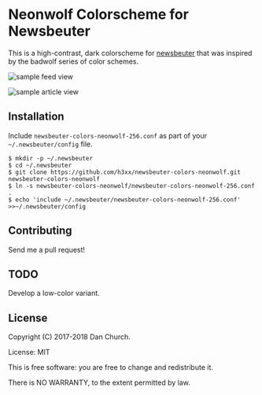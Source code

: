 # Neonwolf Colorscheme for Newsbeuter

This is a high-contrast, dark colorscheme for [newsbeuter](https://github.com/akrennmair/newsbeuter) that was inspired by the badwolf series of color schemes.

![sample feed view](/../flair/screenshots/sample-feed.png)

![sample article view](/../flair/screenshots/sample-article.png)

## Installation

Include `newsbeuter-colors-neonwolf-256.conf` as part of your `~/.newsbeuter/config` file.

    $ mkdir -p ~/.newsbeuter
    $ cd ~/.newsbeuter
    $ git clone https://github.com/h3xx/newsbeuter-colors-neonwolf.git newsbeuter-colors-neonwolf
    $ ln -s newsbeuter-colors-neonwolf/newsbeuter-colors-neonwolf-256.conf .
    $ echo 'include ~/.newsbeuter/newsbeuter-colors-neonwolf-256.conf' >>~/.newsbeuter/config

## Contributing

Send me a pull request!

## TODO

Develop a low-color variant.

## License

Copyright (C) 2017-2018 Dan Church.

License: MIT

This is free software: you are free to change and redistribute it.

There is NO WARRANTY, to the extent permitted by law.
